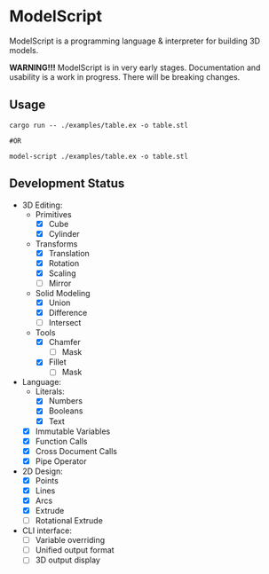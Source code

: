 # ModelScript

ModelScript is a programming language & interpreter for building 3D models. 

**WARNING!!!** ModelScript is in very early stages. Documentation and usability is a work 
in progress. There will be breaking changes. 

## Usage

```
cargo run -- ./examples/table.ex -o table.stl

#OR

model-script ./examples/table.ex -o table.stl
```

## Development Status

- 3D Editing:
  - Primitives
    - [X] Cube
    - [X] Cylinder
  - Transforms
    - [X] Translation
    - [X] Rotation
    - [X] Scaling
    - [ ] Mirror
  - Solid Modeling
    - [X] Union
    - [X] Difference
    - [ ] Intersect
  - Tools
    - [X] Chamfer
      - [ ] Mask
    - [X] Fillet
      - [ ] Mask
- Language:
  - Literals:
    - [X] Numbers
    - [X] Booleans
    - [X] Text
  - [X] Immutable Variables
  - [X] Function Calls
  - [X] Cross Document Calls
  - [X] Pipe Operator
- 2D Design:
  - [X] Points
  - [X] Lines
  - [X] Arcs
  - [X] Extrude
  - [ ] Rotational Extrude
- CLI interface:
  - [ ] Variable overriding
  - [ ] Unified output format
  - [ ] 3D output display
